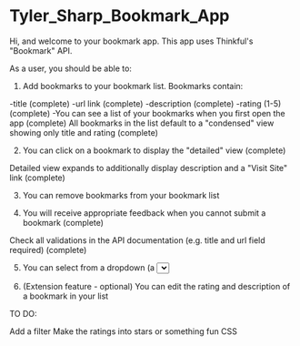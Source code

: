 # Tyler_Sharp_Bookmark_App

Hi, and welcome to your bookmark app. This app uses Thinkful's "Bookmark" API.

As a user, you should be able to:

1. Add bookmarks to your bookmark list. Bookmarks contain:

-title (complete)
-url link (complete)
-description (complete)
-rating (1-5) (complete)
-You can see a list of your bookmarks when you first open the app (complete)
All bookmarks in the list default to a "condensed" view showing only title and rating (complete)

2. You can click on a bookmark to display the "detailed" view (complete)

Detailed view expands to additionally display description and a "Visit Site" link (complete)

3. You can remove bookmarks from your bookmark list 

4. You will receive appropriate feedback when you cannot submit a bookmark (complete)

Check all validations in the API documentation (e.g. title and url field required) (complete)

5. You can select from a dropdown (a <select> element) a "minimum rating" to filter the list by all bookmarks rated at or above the chosen selection

6. (Extension feature - optional) You can edit the rating and description of a bookmark in your list

TO DO:

Add a filter
Make the ratings into stars or something fun
CSS
